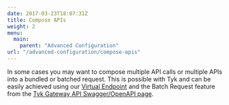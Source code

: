 ```yaml
---
date: 2017-03-23T18:07:31Z
title: Compose APIs
weight: 2
menu: 
  main:
    parent: "Advanced Configuration"
url: "/advanced-configuration/compose-apis"
---
```


In some cases you may want to compose multiple API calls or multiple APIs into a bundled or batched request. This is possible with Tyk and can be easily achieved using our [Virtual Endpoint](/docs/advanced-configuration/compose-apis/virtual-endpoints/) and the Batch Request feature from the [Tyk Gateway API Swagger/OpenAPI page](/docs/tyk-gateway-api/).

